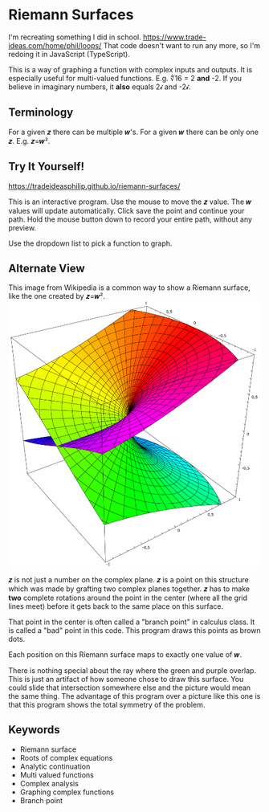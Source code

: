 # Riemann Surfaces

I'm recreating something I did in school.
https://www.trade-ideas.com/home/phil/loops/
That code doesn't want to run any more, so I'm redoing it in JavaScript (TypeScript).

This is a way of graphing a function with complex inputs and outputs.
It is especially useful for multi-valued functions.
E.g. ∜16 = 2 **and** -2.
If you believe in imaginary numbers, it **also** equals 2𝓲 and -2𝓲.

## Terminology

For a given 𝒛 there can be multiple 𝒘's.
For a given 𝒘 there can be only one 𝒛.
E.g. 𝒛=𝒘².

## Try It Yourself!

https://tradeideasphilip.github.io/riemann-surfaces/

This is an interactive program.
Use the mouse to move the 𝒛 value.
The 𝒘 values will update automatically.
Click save the point and continue your path.
Hold the mouse button down to record your entire path, without any preview.

Use the dropdown list to pick a function to graph.

## Alternate View

This image from Wikipedia is a common way to show a Riemann surface, like the one created by 𝒛=𝒘².
![Riemann surface 3d graph from Wikipedia](./public/Riemann_surface_sqrt.svg)

𝒛 is not just a number on the complex plane.
𝒛 is a point on this structure which was made by grafting two complex planes together.
𝒛 has to make **two** complete rotations around the point in the center (where all the grid lines meet) before it gets back to the same place on this surface.

That point in the center is often called a "branch point" in calculus class.
It is called a "bad" point in this code.
This program draws this points as brown dots.

Each position on this Riemann surface maps to exactly one value of 𝒘.

There is nothing special about the ray where the green and purple overlap.
This is just an artifact of how someone chose to draw this surface.
You could slide that intersection somewhere else and the picture would mean the same thing.
The advantage of this program over a picture like this one is that this program shows the total symmetry of the problem.

## Keywords

- Riemann surface
- Roots of complex equations
- Analytic continuation
- Multi valued functions
- Complex analysis
- Graphing complex functions
- Branch point
